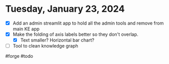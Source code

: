 # Tuesday, January 23, 2024
- [x] Add an admin streamlit app to hold all the admin tools and remove from main KE app
- [x] Make the folding of axis labels better so they don't overlap. 
  - [x] Text smaller? Horizontal bar chart? 
- [ ] Tool to clean knowledge graph 

#forge 
#todo